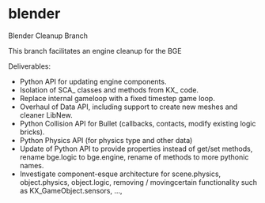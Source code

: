 blender
=======

Blender Cleanup Branch


This branch facilitates an engine cleanup for the BGE

Deliverables:

- Python API for updating engine components.
- Isolation of SCA_ classes and methods from KX_ code.
- Replace internal gameloop with a fixed timestep game loop.
- Overhaul of Data API, including support to create new meshes and cleaner LibNew.
- Python Collision API for Bullet (callbacks, contacts, modify existing logic bricks).
- Python Physics API (for physics type and other data)
- Update of Python API to provide properties instead of get/set methods, rename bge.logic to bge.engine, rename of methods to more pythonic names.
- Investigate component-esque architecture for scene.physics, object.physics, object.logic, removing / movingcertain functionality such as KX_GameObject.sensors, ..., 
